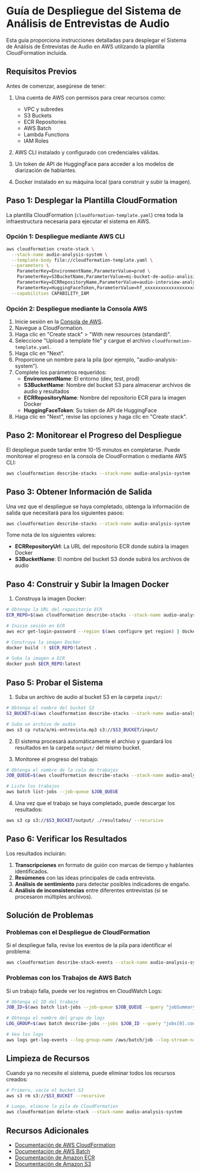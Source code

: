 # Guía de Despliegue del Sistema de Análisis de Entrevistas de Audio

Esta guía proporciona instrucciones detalladas para desplegar el Sistema de Análisis de Entrevistas de Audio en AWS utilizando la plantilla CloudFormation incluida.

## Requisitos Previos

Antes de comenzar, asegúrese de tener:

1. Una cuenta de AWS con permisos para crear recursos como:
   - VPC y subredes
   - S3 Buckets
   - ECR Repositories
   - AWS Batch
   - Lambda Functions
   - IAM Roles

2. AWS CLI instalado y configurado con credenciales válidas.

3. Un token de API de HuggingFace para acceder a los modelos de diarización de hablantes.

4. Docker instalado en su máquina local (para construir y subir la imagen).

## Paso 1: Desplegar la Plantilla CloudFormation

La plantilla CloudFormation (`cloudformation-template.yaml`) crea toda la infraestructura necesaria para ejecutar el sistema en AWS.

### Opción 1: Despliegue mediante AWS CLI

```bash
aws cloudformation create-stack \
  --stack-name audio-analysis-system \
  --template-body file://cloudformation-template.yaml \
  --parameters \
    ParameterKey=EnvironmentName,ParameterValue=prod \
    ParameterKey=S3BucketName,ParameterValue=mi-bucket-de-audio-analisis \
    ParameterKey=ECRRepositoryName,ParameterValue=audio-interview-analysis \
    ParameterKey=HuggingFaceToken,ParameterValue=hf_xxxxxxxxxxxxxxxxxxxxxxxx \
  --capabilities CAPABILITY_IAM
```

### Opción 2: Despliegue mediante la Consola AWS

1. Inicie sesión en la [Consola de AWS](https://console.aws.amazon.com/).
2. Navegue a CloudFormation.
3. Haga clic en "Create stack" > "With new resources (standard)".
4. Seleccione "Upload a template file" y cargue el archivo `cloudformation-template.yaml`.
5. Haga clic en "Next".
6. Proporcione un nombre para la pila (por ejemplo, "audio-analysis-system").
7. Complete los parámetros requeridos:
   - **EnvironmentName**: El entorno (dev, test, prod)
   - **S3BucketName**: Nombre del bucket S3 para almacenar archivos de audio y resultados
   - **ECRRepositoryName**: Nombre del repositorio ECR para la imagen Docker
   - **HuggingFaceToken**: Su token de API de HuggingFace
8. Haga clic en "Next", revise las opciones y haga clic en "Create stack".

## Paso 2: Monitorear el Progreso del Despliegue

El despliegue puede tardar entre 10-15 minutos en completarse. Puede monitorear el progreso en la consola de CloudFormation o mediante AWS CLI:

```bash
aws cloudformation describe-stacks --stack-name audio-analysis-system
```

## Paso 3: Obtener Información de Salida

Una vez que el despliegue se haya completado, obtenga la información de salida que necesitará para los siguientes pasos:

```bash
aws cloudformation describe-stacks --stack-name audio-analysis-system --query "Stacks[0].Outputs"
```

Tome nota de los siguientes valores:
- **ECRRepositoryUrl**: La URL del repositorio ECR donde subirá la imagen Docker
- **S3BucketName**: El nombre del bucket S3 donde subirá los archivos de audio

## Paso 4: Construir y Subir la Imagen Docker

1. Construya la imagen Docker:

```bash
# Obtenga la URL del repositorio ECR
ECR_REPO=$(aws cloudformation describe-stacks --stack-name audio-analysis-system --query "Stacks[0].Outputs[?OutputKey=='ECRRepositoryUrl'].OutputValue" --output text)

# Inicie sesión en ECR
aws ecr get-login-password --region $(aws configure get region) | docker login --username AWS --password-stdin $ECR_REPO

# Construya la imagen Docker
docker build -t $ECR_REPO:latest .

# Suba la imagen a ECR
docker push $ECR_REPO:latest
```

## Paso 5: Probar el Sistema

1. Suba un archivo de audio al bucket S3 en la carpeta `input/`:

```bash
# Obtenga el nombre del bucket S3
S3_BUCKET=$(aws cloudformation describe-stacks --stack-name audio-analysis-system --query "Stacks[0].Outputs[?OutputKey=='S3BucketName'].OutputValue" --output text)

# Suba un archivo de audio
aws s3 cp ruta/a/mi-entrevista.mp3 s3://$S3_BUCKET/input/
```

2. El sistema procesará automáticamente el archivo y guardará los resultados en la carpeta `output/` del mismo bucket.

3. Monitoree el progreso del trabajo:

```bash
# Obtenga el nombre de la cola de trabajos
JOB_QUEUE=$(aws cloudformation describe-stacks --stack-name audio-analysis-system --query "Stacks[0].Outputs[?OutputKey=='BatchJobQueueArn'].OutputValue" --output text | awk -F/ '{print $2}')

# Liste los trabajos
aws batch list-jobs --job-queue $JOB_QUEUE
```

4. Una vez que el trabajo se haya completado, puede descargar los resultados:

```bash
aws s3 cp s3://$S3_BUCKET/output/ ./resultados/ --recursive
```

## Paso 6: Verificar los Resultados

Los resultados incluirán:

1. **Transcripciones** en formato de guión con marcas de tiempo y hablantes identificados.
2. **Resúmenes** con las ideas principales de cada entrevista.
3. **Análisis de sentimiento** para detectar posibles indicadores de engaño.
4. **Análisis de inconsistencias** entre diferentes entrevistas (si se procesaron múltiples archivos).

## Solución de Problemas

### Problemas con el Despliegue de CloudFormation

Si el despliegue falla, revise los eventos de la pila para identificar el problema:

```bash
aws cloudformation describe-stack-events --stack-name audio-analysis-system
```

### Problemas con los Trabajos de AWS Batch

Si un trabajo falla, puede ver los registros en CloudWatch Logs:

```bash
# Obtenga el ID del trabajo
JOB_ID=$(aws batch list-jobs --job-queue $JOB_QUEUE --query "jobSummaryList[0].jobId" --output text)

# Obtenga el nombre del grupo de logs
LOG_GROUP=$(aws batch describe-jobs --jobs $JOB_ID --query "jobs[0].container.logStreamName" --output text)

# Vea los logs
aws logs get-log-events --log-group-name /aws/batch/job --log-stream-name $LOG_GROUP
```

## Limpieza de Recursos

Cuando ya no necesite el sistema, puede eliminar todos los recursos creados:

```bash
# Primero, vacíe el bucket S3
aws s3 rm s3://$S3_BUCKET --recursive

# Luego, elimine la pila de CloudFormation
aws cloudformation delete-stack --stack-name audio-analysis-system
```

## Recursos Adicionales

- [Documentación de AWS CloudFormation](https://docs.aws.amazon.com/cloudformation/)
- [Documentación de AWS Batch](https://docs.aws.amazon.com/batch/)
- [Documentación de Amazon ECR](https://docs.aws.amazon.com/ecr/)
- [Documentación de Amazon S3](https://docs.aws.amazon.com/s3/)